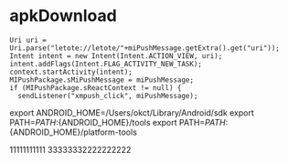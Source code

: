 # apkDownload
    Uri uri = Uri.parse("letote://letote/"+miPushMessage.getExtra().get("uri"));
    Intent intent = new Intent(Intent.ACTION_VIEW, uri);
    intent.addFlags(Intent.FLAG_ACTIVITY_NEW_TASK);
    context.startActivity(intent);
    MIPushPackage.sMiPushMessage = miPushMessage;
    if (MIPushPackage.sReactContext != null) {
      sendListener("xmpush_click", miPushMessage);


export ANDROID_HOME=/Users/okct/Library/Android/sdk
export PATH=${PATH}:${ANDROID_HOME}/tools
export PATH=${PATH}:${ANDROID_HOME}/platform-tools


11111111111
33333332222222222
